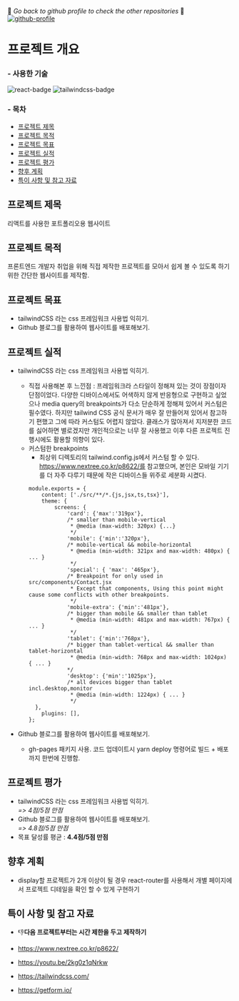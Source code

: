 :eyes: _Go back to github profile to check the other repositories_ :eyes:
[![github-profile](https://img.shields.io/badge/Github-Profile-blue?style=flat&logo=Git&logoColor=F05032)](https://github.com/ymStudyLog)

# 프로젝트 개요

### - 사용한 기술

![react-badge](https://img.shields.io/badge/React-black?style=for-the-badge&logo=React&logoColor=61DAFB)
![tailwindcss-badge](https://img.shields.io/badge/TailwindCSS-yellow?style=for-the-badge&logo=Tailwind%20CSS&logoColor=06B6D4)

### - 목차

- [프로젝트 제목](#프로젝트-제목)
- [프로젝트 목적](#프로젝트-목적)
- [프로젝트 목표](#프로젝트-목표)
- [프로젝트 실적](#프로젝트-실적)
- [프로젝트 평가](#프로젝트-평가)
- [향후 계획](#향후-계획)
- [특이 사항 및 참고 자료](#특이-사항-및-참고-자료)

## 프로젝트 제목

리액트를 사용한 포트폴리오용 웹사이트

## 프로젝트 목적

프론트엔드 개발자 취업을 위해 직접 제작한 프로젝트를 모아서 쉽게 볼 수 있도록 하기 위한 간단한 웹사이트를 제작함.

## 프로젝트 목표

- tailwindCSS 라는 css 프레임워크 사용법 익히기.
- Github 블로그를 활용하여 웹사이트를 배포해보기.

## 프로젝트 실적

- tailwindCSS 라는 css 프레임워크 사용법 익히기.

  - 직접 사용해본 후 느낀점 : 프레임워크라 스타일이 정해져 있는 것이 장점이자 단점이었다. 다양한 디바이스에서도 어색하지 않게 반응형으로 구현하고 싶었으나 media query의 breakpoints가 다소 단순하게 정해져 있어서 커스텀은 필수였다. 하지만 tailwind CSS 공식 문서가 매우 잘 만들어져 있어서 참고하기 편했고 그에 따라 커스텀도 어렵지 않았다. 클래스가 많아져서 지저분한 코드를 싫어하면 별로겠지만 개인적으로는 너무 잘 사용했고 이후 다른 프로젝트 진행시에도 활용할 의향이 있다.
  - 커스텀한 breakpoints
    - 최상위 디렉토리의 tailwind.config.js에서 커스텀 할 수 있다. https://www.nextree.co.kr/p8622/를 참고했으며, 본인은 모바일 기기를 더 자주 다루기 때문에 작은 디바이스들 위주로 세분화 시켰다.
    ```
    module.exports = {
        content: ['./src/**/*.{js,jsx,ts,tsx}'],
        theme: {
            screens: {
                'card': {'max':'319px'},
                /* smaller than mobile-vertical 
                 * @media (max-width: 320px) {...}
                 */
                'mobile': {'min':'320px'},
                /* mobile-vertical && mobile-horizontal
                 * @media (min-width: 321px and max-width: 480px) { ... }
                 */
                'special': { 'max': '465px'},
                /* Breakpoint for only used in src/components/Contact.jsx 
                 * Except that components, Using this point might cause some conflicts with other breakpoints.
                 */
                'mobile-extra': {'min':'481px'},
                /* bigger than mobile && smaller than tablet
                 * @media (min-width: 481px and max-width: 767px) { ... }
                 */
                'tablet': {'min':'768px'},
                /* bigger than tablet-vertical && smaller than tablet-horizontal
                 * @media (min-width: 768px and max-width: 1024px) { ... }
                */
                'desktop': {'min':'1025px'},
                /* all devices bigger than tablet incl.desktop,monitor
                 * @media (min-width: 1224px) { ... }
                 */
      },
        plugins: [],
    };
    ```

- Github 블로그를 활용하여 웹사이트를 배포해보기.
  - gh-pages 패키지 사용. 코드 업데이트시 yarn deploy 명령어로 빌드 + 배포까지 한번에 진행함.

## 프로젝트 평가

- tailwindCSS 라는 css 프레임워크 사용법 익히기. <br />
  _=> 4점/5점 만점_
- Github 블로그를 활용하여 웹사이트를 배포해보기. <br />
  _=> 4.8점/5점 만점_
- 목표 달성률 평균 : **4.4점/5점 만점**

## 향후 계획

- display할 프로젝트가 2개 이상이 될 경우 react-router를 사용해서 개별 페이지에서 프로젝트 디테일을 확인 할 수 있게 구현하기

## 특이 사항 및 참고 자료

- :thumbsdown:**다음 프로젝트부터는 시간 제한을 두고 제작하기**

- https://www.nextree.co.kr/p8622/
- https://youtu.be/2kg0z1qNrkw
- https://tailwindcss.com/
- https://getform.io/
